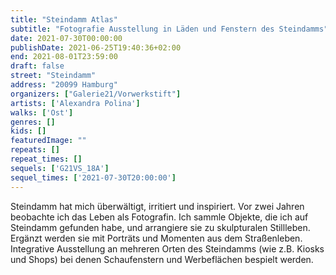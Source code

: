 ```yaml
---
title: "Steindamm Atlas"
subtitle: "Fotografie Ausstellung in Läden und Fenstern des Steindamms"
date: 2021-07-30T00:00:00
publishDate: 2021-06-25T19:40:36+02:00
end: 2021-08-01T23:59:00
draft: false
street: "Steindamm"
address: "20099 Hamburg"
organizers: ["Galerie21/Vorwerkstift"]
artists: ['Alexandra Polina']
walks: ['Ost']
genres: []
kids: []
featuredImage: ""
repeats: []
repeat_times: []
sequels: ['G21VS_18A']
sequel_times: ['2021-07-30T20:00:00']
---
```


Steindamm hat mich überwältigt, irritiert und inspiriert. Vor zwei Jahren beobachte ich das Leben als Fotografin. Ich sammle Objekte, die ich auf Steindamm gefunden habe, und arrangiere sie zu skulpturalen Stillleben. Ergänzt werden sie mit Porträts und Momenten aus dem Straßenleben. Integrative Ausstellung an mehreren Orten des Steindamms (wie z.B. Kiosks und Shops) bei denen Schaufenstern und Werbeflächen bespielt werden.